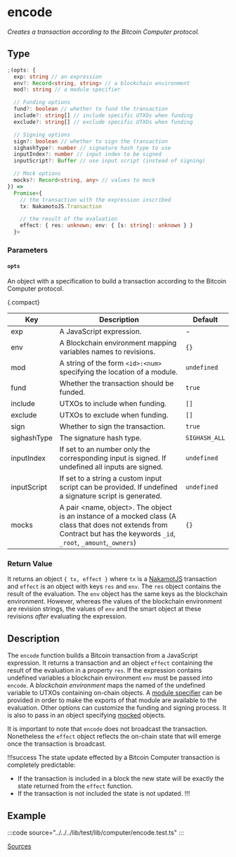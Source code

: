 # encode

_Creates a transaction according to the Bitcoin Computer protocol._

## Type

```ts
;(opts: {
  exp: string // an expression
  env?: Record<string, string> // a blockchain environment
  mod?: string // a module specifier

  // Funding options
  fund?: boolean // whether to fund the transaction
  include?: string[] // include specific UTXOs when funding
  exclude?: string[] // exclude specific UTXOs when funding

  // Signing options
  sign?: boolean // whether to sign the transaction
  sighashType?: number // signature hash type to use
  inputIndex?: number // input index to be signed
  inputScript?: Buffer // use input script (instead of signing)

  // Mock options
  mocks?: Record<string, any> // values to mock
}) =>
  Promise<{
    // the transaction with the expression inscribed
    tx: NakamotoJS.Transaction

    // the result of the evaluation
    effect: { res: unknown; env: { [s: string]: unknown } }
  }>
```

### Parameters

#### `opts`

An object with a specification to build a transaction according to the Bitcoin Computer protocol.

{.compact}

| Key         | Description                                                                                                                                                               | Default       |
| ----------- | ------------------------------------------------------------------------------------------------------------------------------------------------------------------------- | ------------- |
| exp         | A JavaScript expression.                                                                                                                                                  | -             |
| env         | A Blockchain environment mapping variables names to revisions.                                                                                                            | `{}`          |
| mod         | A string of the form `<id>:<num>` specifying the location of a module.                                                                                                    | `undefined`   |
| fund        | Whether the transaction should be funded.                                                                                                                                 | `true`        |
| include     | UTXOs to include when funding.                                                                                                                                            | `[]`          |
| exclude     | UTXOs to exclude when funding.                                                                                                                                            | `[]`          |
| sign        | Whether to sign the transaction.                                                                                                                                          | `true`        |
| sighashType | The signature hash type.                                                                                                                                                  | `SIGHASH_ALL` |
| inputIndex  | If set to an number only the corresponding input is signed. If undefined all inputs are signed.                                                                           | `undefined`   |
| inputScript | If set to a string a custom input script can be provided. If undefined a signature script is generated.                                                                   | `undefined`   |
| mocks       | A pair <name, object>. The object is an instance of a mocked class (A class that does not extends from Contract but has the keywords `_id`, `_root`, `_amount`,`_owners`) | `{}`          |

### Return Value

It returns an object `{ tx, effect }` where `tx` is a [NakamotJS](../../NakamotoJs/) transaction and `effect` is an object with keys `res` and `env`. The `res` object contains the result of the evaluation. The `env` object has the same keys as the blockchain environment. However, whereas the values of the blockchain environment are revision strings, the values of `env` and the smart object at these revisions _after_ evaluating the expression.

## Description

The `encode` function builds a Bitcoin transaction from a JavaScript expression. It returns a transaction and an object `effect` containing the result of the evaluation in a property `res`. If the expression contains undefined variables a blockchain environment `env` must be passed into `encode`. A _blockchain environment_ maps the named of the undefined variable to UTXOs containing on-chain objects. A [module specifier](#modules) can be provided in order to make the exports of that module are available to the evaluation. Other options can customize the funding and signing process. It is also to pass in an object specifying [mocked](../../tutorial.md#mocking) objects.

It is important to note that `encode` does not broadcast the transaction. Nonetheless the `effect` object reflects the on-chain state that will emerge once the transaction is broadcast.

!!!success
The state update effected by a Bitcoin Computer transaction is completely predictable:

- If the transaction is included in a block the new state will be exactly the state returned from the `effect` function.
- If the transaction is not included the state is not updated.
  !!!

## Example

:::code source="../../../lib/test/lib/computer/encode.test.ts" :::

<a href="https://github.com/bitcoin-computer/monorepo/blob/main/packages/lib/test/lib/computer/encode.test.ts" target=_blank>Sources</a>
